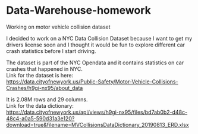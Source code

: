 # Data-Warehouse-homework
Working on motor vehicle collision dataset

I decided to work on a NYC Data Collision Dataset because I want to get my drivers license soon and I thought it would be fun to explore different car crash statistics before I start driving.

The dataset is part of the NYC Opendata and it contains statistics on car crashes that happened in NYC. \
Link for the dataset is here: \
https://data.cityofnewyork.us/Public-Safety/Motor-Vehicle-Collisions-Crashes/h9gi-nx95/about_data

It is 2.08M rows and 29 columns. \
Link for the data dictionary: \
https://data.cityofnewyork.us/api/views/h9gi-nx95/files/bd7ab0b2-d48c-48c4-a0a5-590d31a3e120?download=true&filename=MVCollisionsDataDictionary_20190813_ERD.xlsx

